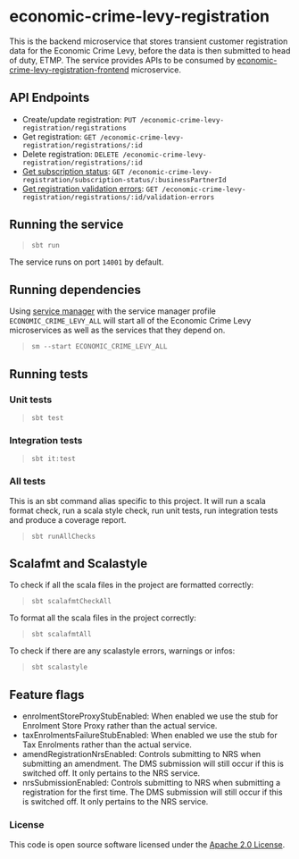 # economic-crime-levy-registration

This is the backend microservice that stores transient customer registration data for the Economic Crime Levy, before the data
is then submitted to head of duty, ETMP. 
The service provides APIs to be consumed by [economic-crime-levy-registration-frontend](https://github.com/hmrc/economic-crime-levy-registration-frontend) microservice.

## API Endpoints

- Create/update registration: `PUT /economic-crime-levy-registration/registrations`  
- Get registration: `GET /economic-crime-levy-registration/registrations/:id`  
- Delete registration: `DELETE /economic-crime-levy-registration/registrations/:id`
- [Get subscription status](api-docs/get-subscription-status.md): `GET /economic-crime-levy-registration/subscription-status/:businessPartnerId`
- [Get registration validation errors](api-docs/get-registration-validation-errors.md): `GET /economic-crime-levy-registration/registrations/:id/validation-errors`

## Running the service

> `sbt run`

The service runs on port `14001` by default.

## Running dependencies

Using [service manager](https://github.com/hmrc/service-manager)
with the service manager profile `ECONOMIC_CRIME_LEVY_ALL` will start
all of the Economic Crime Levy microservices as well as the services
that they depend on.

> `sm --start ECONOMIC_CRIME_LEVY_ALL`

## Running tests

### Unit tests

> `sbt test`

### Integration tests

> `sbt it:test`

### All tests

This is an sbt command alias specific to this project. It will run a scala format
check, run a scala style check, run unit tests, run integration tests and produce a coverage report.
> `sbt runAllChecks`

## Scalafmt and Scalastyle

To check if all the scala files in the project are formatted correctly:
> `sbt scalafmtCheckAll`

To format all the scala files in the project correctly:
> `sbt scalafmtAll`

To check if there are any scalastyle errors, warnings or infos:
> `sbt scalastyle`

## Feature flags

- enrolmentStoreProxyStubEnabled: When enabled we use the stub for Enrolment Store Proxy rather than the actual service.
- taxEnrolmentsFailureStubEnabled: When enabled we use the stub for Tax Enrolments rather than the actual service.
- amendRegistrationNrsEnabled: Controls submitting to NRS when submitting an amendment. The DMS submission will still occur if this is switched off. It only pertains to the NRS service.
- nrsSubmissionEnabled: Controls submitting to NRS when submitting a registration for the first time. The DMS submission will still occur if this is switched off. It only pertains to the NRS service.

### License

This code is open source software licensed under
the [Apache 2.0 License]("http://www.apache.org/licenses/LICENSE-2.0.html").